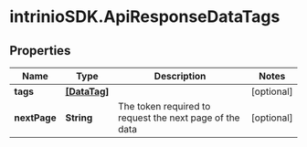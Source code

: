 # intrinioSDK.ApiResponseDataTags

## Properties
Name | Type | Description | Notes
------------ | ------------- | ------------- | -------------
**tags** | [**[DataTag]**](DataTag.md) |  | [optional] 
**nextPage** | **String** | The token required to request the next page of the data | [optional] 


